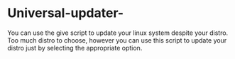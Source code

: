 # Universal-updater-
You can use the give script to update your linux system despite your distro. 
Too much distro to choose, however you can use this script to update your distro just by selecting the appropriate option.

